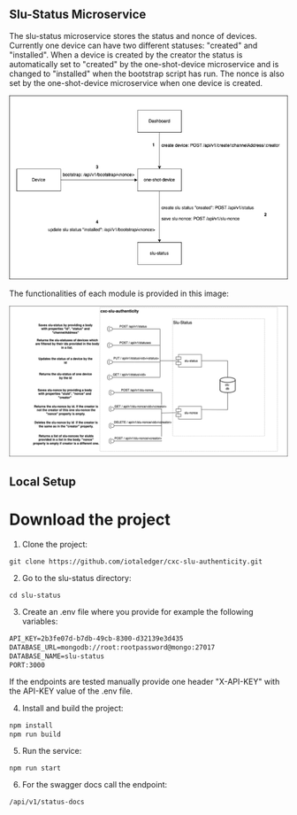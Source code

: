 ## Slu-Status Microservice

The slu-status microservice stores the status and nonce of devices. 
Currently one device can have two different statuses: "created" and "installed". When a device is created by the creator the status is automatically set to "created" by the one-shot-device microservice and is changed to "installed" when the bootstrap script has run. 
The nonce is also set by the one-shot-device microservice when one device is created.


<p align="center">
  <img src="https://github.com/iotaledger/cxc-slu-authenticity/blob/68-api-reference-slu-status/slu-status/diagrams/slu-status.png" alt="slu-status diagram"/>
</p>


The functionalities of each module is provided in this image:

<p align="center">
  <img src="https://github.com/iotaledger/cxc-slu-authenticity/blob/68-api-reference-slu-status/slu-status/diagrams/slu-status-module.png" alt="slu-status modules diagram"/>
</p>


## Local Setup

# Download the project

1. Clone the project:
````
git clone https://github.com/iotaledger/cxc-slu-authenticity.git
````

2. Go to the slu-status directory:
```
cd slu-status
```

3. Create an .env file where you provide for example the following variables:
````
API_KEY=2b3fe07d-b7db-49cb-8300-d32139e3d435
DATABASE_URL=mongodb://root:rootpassword@mongo:27017
DATABASE_NAME=slu-status
PORT:3000
````

If the endpoints are tested manually provide one header "X-API-KEY" with the API-KEY value of the .env file.

4. Install and build the project:
````
npm install
npm run build
````

5. Run the service:
````
npm run start
````

6. For the swagger docs call the endpoint:
````
/api/v1/status-docs
````